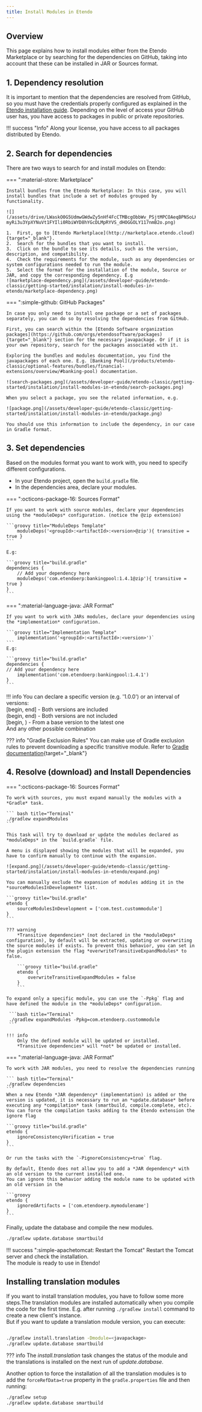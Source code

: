 ```yaml
---
title: Install Modules in Etendo
---
```


## Overview
This page explains how to install modules either from the Etendo Marketplace or by searching for the dependencies on GitHub, taking into account that these can be installed in JAR or Sources format. 

## 1. Dependency resolution

It is important to mention that the dependencies are resolved from GitHub, so you must have the credentials properly configured as explained in the [Etendo installation guide](/getting-started/installation/). Depending on the level of access your GitHub user has, you have access to packages in public or private repositories.

!!! success "Info"
    Along your license, you have access to all packages distributed by Etendo.


## 2. Search for dependencies
There are two ways to search for and install modules on Etendo: 

=== ":material-store: Marketplace"

    Install bundles from the Etendo Marketplace: In this case, you will install bundles that include a set of modules grouped by functionality.

    ![](/assets/drive/LWaskO0G5UdmwGWdwZy5nHf4FcCTMBcgObbWv_PSjtMPCOAeqBPNSoLKrqheTLiNqc_aiqbVrJYYJlCQ_o7rGGofcqN0-myRi3u3YpXYNuVt1FYIli0RbiWYD8hYGcDLMpRYVS_dHOGGOLY117nmB2o.png)
    
    1.  First, go to [Etendo Marketplace](http://marketplace.etendo.cloud){target="_blank"}.
    2.  Search for the bundles that you want to install.
    3.  Click on the bundle to see its details, such as the version, description, and compatibility.
    4.  Check the requirements for the module, such as any dependencies or system configurations needed to run the module.
    5.  Select the format for the installation of the module, Source or JAR, and copy the corresponding dependency. E.g
    ![marketplace-dependency.png](/assets/developer-guide/etendo-classic/getting-started/instalation/install-modules-in-etendo/marketplace-dependency.png)


=== ":simple-github: GitHub Packages"

    In case you only need to install one package or a set of packages separately, you can do so by resolving the dependencies from GitHub.

    First, you can search within the [Etendo Software organization packages](https://github.com/orgs/etendosoftware/packages){target="_blank"} section for the necessary javapackage. Or if it is your own repository, search for the packages associated with it.

    Exploring the bundles and modules documentation, you find the javapackages of each one. E.g. [Banking Pool](/products/etendo-classic/optional-features/bundles/financial-extensions/overview/#banking-pool) documentation.
    
    ![search-packages.png](/assets/developer-guide/etendo-classic/getting-started/instalation/install-modules-in-etendo/search-packages.png)

    When you select a package, you see the related information, e.g. 

    ![package.png](/assets/developer-guide/etendo-classic/getting-started/instalation/install-modules-in-etendo/package.png)

    You should use this information to include the dependency, in our case in Gradle format.

## 3. Set dependencies

Based on the modules format you want to work with, you need to specify different configurations.

- In your Etendo project, open the `build.gradle` file.
- In the dependencies area, declare your modules.

=== ":octicons-package-16: Sources Format"

    If you want to work with source modules, declare your dependencies using the *moduleDeps* configuration. (notice the @zip extension)

    ```groovy title="ModuleDeps Template"
        moduleDeps('<groupId>:<artifactId>:<version>@zip'){ transitive = true }
    ```

    E.g:

    ```groovy title="build.gradle"
    dependencies {
        // Add your dependency here
        moduleDeps('com.etendoerp:bankingpool:1.4.1@zip'){ transitive = true }
    }
    ```

===  ":material-language-java: JAR Format"

    If you want to work with JARs modules, declare your dependencies using the *implementation* configuration.

    ```groovy title="Implementation Template"
        implementation('<groupId>:<artifactId>:<version>')`
    ```
    E.g:

    ```groovy title="build.gradle"
    dependencies {
    // Add your dependency here
        implementation('com.etendoerp:bankingpool:1.4.1')
    }
    ```


!!! info
    You can declare a specific version (e.g. '1.0.0') or an interval of versions: <br>
    \[begin, end\] - Both versions are included <br>
    (begin, end) - Both versions are not included <br>
    \[begin, ) - From a base version to the latest one <br>
    And any other possible combination

??? info "Gradle Exclusion Rules"
    You can make use of Gradle exclusion rules to prevent downloading a specific transitive module. Refer to [Gradle documentation](https://docs.gradle.org/current/userguide/dependency_downgrade_and_exclude.html#sec:excluding-transitive-deps){target="_blank"}


## 4. Resolve (download) and Install Dependencies


=== ":octicons-package-16: Sources Format"

    To work with sources, you must expand manually the modules with a *Gradle* task.

    ``` bash title="Terminal" 
    ./gradlew expandModules
    ```  
    
    This task will try to download or update the modules declared as *moduleDeps* in the `build.gradle` file.   
    
    A menu is displayed showing the modules that will be expanded, you have to confirm manually to continue with the expansion.

    ![expand.png](/assets/developer-guide/etendo-classic/getting-started/instalation/install-modules-in-etendo/expand.png)

    You can manually exclude the expansion of modules adding it in the *sourceModulesInDevelopment* list.

    ```groovy title="build.gradle"
    etendo {
        sourceModulesInDevelopment = ['com.test.custommodule']
    }
    ```

    ??? warning 
        *Transitive dependencies* (not declared in the *moduleDeps* configuration), by default will be extracted, updating or overwriting the source modules if exists. To prevent this behavior, you can set in the plugin extension the flag *overwriteTransitiveExpandModules* to false.

        ```groovy title="build.gradle"
        etendo {
            overwriteTransitiveExpandModules = false
        }
        ```

    To expand only a specific module, you can use the `-Ppkg` flag and have defined the module in the *moduleDeps* configuration.

     ```bash title="Terminal"
     ./gradlew expandModules -Ppkg=com.etendoerp.custommodule
     ```

    !!! info
        Only the defined module will be updated or installed.
        *Transitive dependencies* will *not* be updated or installed.

===  ":material-language-java: JAR Format"

    To work with JAR modules, you need to resolve the dependencies running

    ``` bash title="Terminal"
    ./gradlew dependencies 
    ```
    When a new Etendo *JAR dependency* (implementation) is added or the version is updated, it is necessary to run an *update.database* before executing any *compilation* task (smartbuild, compile.complete, etc).
    You can force the compilation tasks adding to the Etendo extension the ignore flag

    ```groovy title="build.gradle"
    etendo {
        ignoreConsistencyVerification = true
    }
    ```

    Or run the tasks with the `-PignoreConsistency=true` flag.

    By default, Etendo does not allow you to add a *JAR dependency* with an old version to the current installed one.
    You can ignore this behavior adding the module name to be updated with an old version in the

    ```groovy
    etendo {
        ignoredArtifacts = ['com.etendoerp.mymodulename']
    }
    ```

Finally, update the database and compile the new modules.

```bash title="Terminal"
./gradlew update.database smartbuild 
```

!!! success ":simple-apachetomcat: Restart the Tomcat"
    Restart the Tomcat server and check the installation. <br>
    The module is ready to use in Etendo!


## Installing translation modules

If you want to install translation modules, you have to follow some more steps.The translation modules are installed automatically when you compile the code for the first time. E.g. after running `./gradlew install` command to create a new client's instance.  
But if you want to update a translation module version, you can execute:

```bash title="Terminal"

./gradlew install.translation -Dmodule=<javapackage>
./gradlew update.database smartbuild
```

??? info
    The *install.translation* task changes the status of the module and the translations is installed on the next run of *update.database*.

Another option to force the installation of all the translation modules is to add the `forceRefData=true` property in the `gradle.properties` file and then running:

```bash title="Terminal"
./gradlew setup
./gradlew update.database smartbuild
```